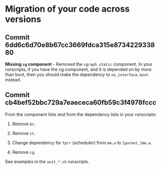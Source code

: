 Migration of your code across versions
======================================

Commit 6dd6c6d70e8b67cc3669fdca315e873422933880
-----------------------------------------------

**Missing `cg` component** - Removed the `cgraph.static` component.  In
your runscripts, if you have the cg component, and it is depended on
by more than boot, then you should make the dependency to
`no_interface.boot` instead.

Commit cb4bef52bbc729a7eaececa60fb59c3f4978fccc
-----------------------------------------------

From the component lists *and* from the dependency lists in your
runscripts:

1. Remove `bc`.

2. Remove `st`.

3. Change dependency for `fprr` (scheduler) from `mm.o` to `[parent_]mm.o`.

4. Remove `cg`.

See examples in the `unit_*.sh` runscripts.


